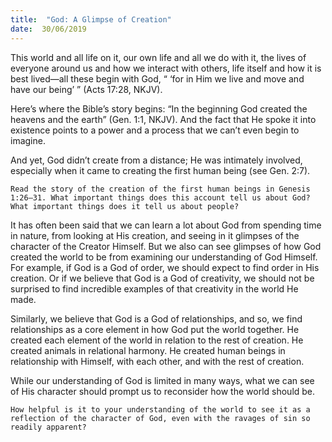```yaml
---
title:  "God: A Glimpse of Creation"
date:  30/06/2019
---
```


This world and all life on it, our own life and all we do with it, the lives of everyone around us and how we interact with others, life itself and how it is best lived—all these begin with God, “ ‘for in Him we live and move and have our being’ ” (Acts 17:28, NKJV).

Here’s where the Bible’s story begins: “In the beginning God created the heavens and the earth” (Gen. 1:1, NKJV). And the fact that He spoke it into existence points to a power and a process that we can’t even begin to imagine.

And yet, God didn’t create from a distance; He was intimately involved, especially when it came to creating the first human being (see Gen. 2:7).

`Read the story of the creation of the first human beings in Genesis 1:26–31. What important things does this account tell us about God? What important things does it tell us about people?`

It has often been said that we can learn a lot about God from spending time in nature, from looking at His creation, and seeing in it glimpses of the character of the Creator Himself. But we also can see glimpses of how God created the world to be from examining our understanding of God Himself. For example, if God is a God of order, we should expect to find order in His creation. Or if we believe that God is a God of creativity, we should not be surprised to find incredible examples of that creativity in the world He made.

Similarly, we believe that God is a God of relationships, and so, we find relationships as a core element in how God put the world together. He created each element of the world in relation to the rest of creation. He created animals in relational harmony. He created human beings in relationship with Himself, with each other, and with the rest of creation.

While our understanding of God is limited in many ways, what we can see of His character should prompt us to reconsider how the world should be.

`How helpful is it to your understanding of the world to see it as a reflection of the character of God, even with the ravages of sin so readily apparent?`